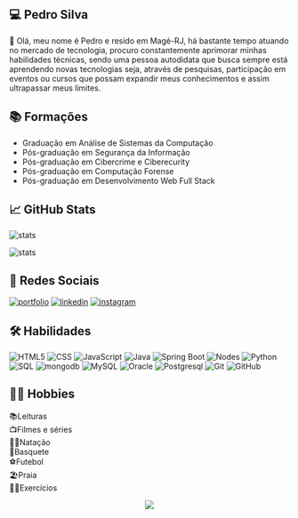 ## 💻 Pedro Silva

👋 Olá, meu nome é Pedro e resido em Magé-RJ, há bastante tempo atuando no mercado de tecnologia, procuro constantemente aprimorar minhas habilidades técnicas, sendo uma pessoa autodidata que busca sempre está aprendendo novas tecnologias seja, através de pesquisas, participação em eventos ou cursos que possam expandir meus conhecimentos e assim ultrapassar meus limites.

## 📚 Formações

- Graduação em Análise de Sistemas da Computação
- Pós-graduação em Segurança da Informação
- Pós-graduação em Cibercrime e Ciberecurity
- Pós-graduação em Computação Forense
- Pós-graduação em Desenvolvimento Web Full Stack

## 📈 GitHub Stats

![stats](https://github-readme-stats.vercel.app/api?username=pedrossjr&show_icons=true&theme=prussian)

![stats](https://github-readme-stats.vercel.app/api/top-langs/?username=pedrossjr&layout=compact&langs_count=7&theme=prussian)

## 🔗 Redes Sociais

[![portfolio](https://img.shields.io/badge/my_portfolio-000?style=for-the-badge&logo=ko-fi&logoColor=white)](https://github.com/pedrossjr?tab=repositories/)
[![linkedin](https://img.shields.io/badge/linkedin-0A66C2?style=for-the-badge&logo=linkedin&logoColor=white)](https://www.linkedin.com/in/pedrosouzasjr/)
[![instagram](https://img.shields.io/badge/Instagram-E4405F?style=for-the-badge&logo=instagram&logoColor=white)](https://www.instagram.com/pedrosouzasjr/)

## 🛠 Habilidades

![HTML5](https://img.shields.io/badge/HTML5-E34F26?style=for-the-badge&logo=html5&logoColor=white)
![CSS](https://img.shields.io/badge/CSS3-1572B6?style=for-the-badge&logo=css3&logoColor=white)
![JavaScript](https://img.shields.io/badge/JavaScript-F7DF1E?style=for-the-badge&logo=javascript&logoColor=black) 
![Java](https://img.shields.io/badge/Java-ED8B00?style=for-the-badge&logo=openjdk&logoColor=white)
![Spring Boot](https://img.shields.io/badge/SpringBoot-6DB33F?style=flat-square&logo=Spring&logoColor=white)
![Nodes](https://img.shields.io/badge/Node.js-43853D?style=for-the-badge&logo=node.js&logoColor=white)
![Python](https://img.shields.io/badge/python-3670A0?style=for-the-badge&logo=python&logoColor=ffdd54)
![SQL](https://img.shields.io/badge/-SQL-000?&logo=MySQL&logoColor=4479A1)
![mongodb](https://img.shields.io/badge/-MongoDB-13aa52?style=for-the-badge&logo=mongodb&logoColor=white)
![MySQL](https://shields.io/badge/MySQL-lightgrey?logo=mysql&style=plastic&logoColor=white&labelColor=blue)
![Oracle](https://img.shields.io/badge/Oracle-F80000?style=for-the-badge&logo=Oracle&logoColor=white)
![Postgresql](https://img.shields.io/badge/postgresql-4169e1?style=for-the-badge&logo=postgresql&logoColor=white)
![Git](https://img.shields.io/badge/Git-F05032?style=for-the-badge&logo=git&logoColor=white)
![GitHub](https://img.shields.io/badge/GitHub-181717?style=for-the-badge&logo=github&logoColor=white)

## 🧘‍♂️ Hobbies

📚Leituras\
📺Filmes e séries\
🏊‍♂️Natação\
🏀Basquete\
⚽Futebol\
🏖️Praia\
🏃‍♂️Exercícios

<p align="center"><img alingn="center" src="https://profile-counter.glitch.me/pedrossjr/count.svg" /></p>
